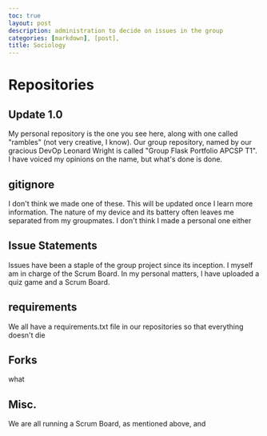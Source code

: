 ```yaml
---
toc: true
layout: post
description: administration to decide on issues in the group
categories: [markdown], [post], 
title: Sociology
---
```

# Repositories

## Update 1.0

My personal repository is the one you see here, along with one called "rambles" (not very creative, I know). Our group repository, named by our gracious DevOp Leonard Wright is called "Group Flask Portfolio APCSP T1". I have voiced my opinions on the name, but what's done is done.

## gitignore

I don't think we made one of these. This will be updated once I learn more information. The nature of my device and its battery often leaves me separated from my groupmates. I don't think I made a personal one either

## Issue Statements

Issues have been a staple of the group project since its inception. I myself am in charge of the Scrum Board. In my personal matters, I have uploaded a quiz game and a Scrum Board.

## requirements

We all have a requirements.txt file in our repositories so that everything doesn't die

## Forks

what

## Misc.

We are all running a Scrum Board, as mentioned above, and 